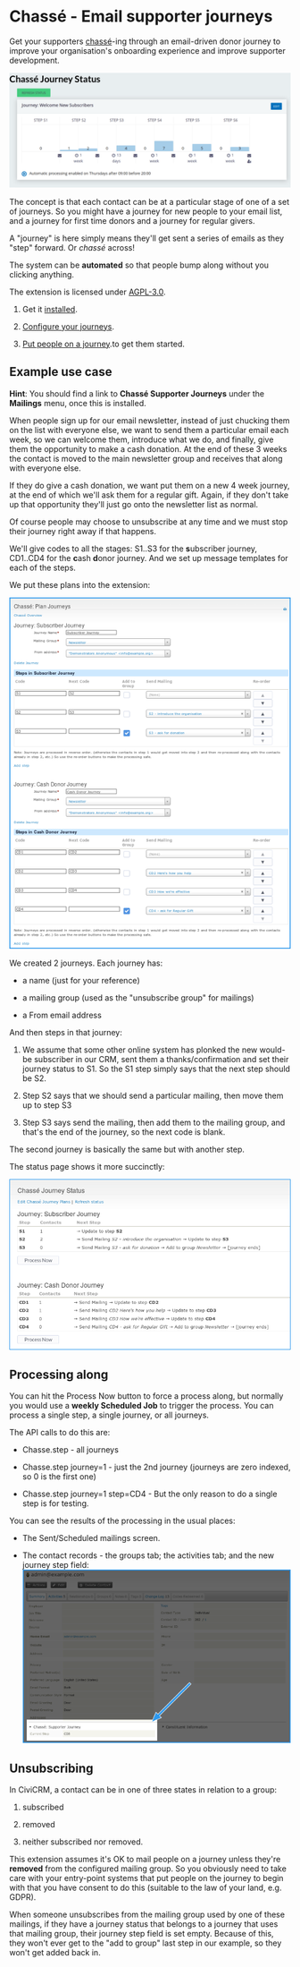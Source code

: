# Chassé - Email supporter journeys


Get your supporters [chassé](https://en.wikipedia.org/wiki/Chass%C3%A9)-ing
through an email-driven donor journey to improve your organisation's onboarding
experience and improve supporter development.

![Screenshot of status screen](./chasse-overview.png)

The concept is that each contact can be at a particular stage of one of a set of
journeys. So you might have a journey for new people to your email list, and a
journey for first time donors and a journey for regular givers.

A "journey" is here simply means they'll get sent a series of emails as they
"step" forward. Or <em>chassé</em> across!

The system can be **automated** so that people bump along without you clicking anything.

The extension is licensed under [AGPL-3.0](LICENSE.txt).

1. Get it [installed](/install).

2. [Configure your journeys](/journeys).

3. [Put people on a journey](./kickoff.md).to get them started.


## Example use case

**Hint**: You should find a link to **Chassé Supporter Journeys** under the
**Mailings** menu, once this is installed.

When people sign up for our email newsletter, instead of just chucking them on
the list with everyone else, we want to send them a particular email each week,
so we can welcome them, introduce what we do, and finally, give them the
opportunity to make a cash donation. At the end of these 3 weeks the contact is
moved to the main newsletter group and receives that along with everyone else.

If they do give a cash donation, we want put them on a new 4 week journey, at
the end of which we'll ask them for a regular gift. Again, if they don't take up
that opportunity they'll just go onto the newsletter list as normal.

Of course people may choose to unsubscribe at any time and we must stop their
journey right away if that happens.

We'll give codes to all the stages: S1..S3 for the **s**ubscriber journey,
CD1..CD4 for the **c**ash **d**onor journey. And we set up message templates for
each of the steps.

We put these plans into the extension:

![Screenshot](./images/screenshot-plan.png)

We created 2 journeys. Each journey has:

- a name (just for your reference)

- a mailing group (used as the "unsubscribe group" for mailings)

- a From email address

And then steps in that journey:

1. We assume that some other online system has plonked the new would-be subscriber in our CRM, sent them a thanks/confirmation and set their journey status to S1. So the S1 step simply says that the next step should be S2.

2. Step S2 says that we should send a particular mailing, then move them up to step S3

3. Step S3 says send the mailing, then add them to the mailing group, and that's the end of the journey, so the next code is blank.

The second journey is basically the same but with another step.

The status page shows it more succinctly:

![Screenshot](./images/screenshot-status.png)

## Processing along

You can hit the Process Now button to force a process along, but normally you would use a **weekly Scheduled Job** to trigger the process. You can process a single step, a single journey, or all journeys.

The API calls to do this are:

- Chasse.step - all journeys

- Chasse.step journey=1 - just the 2nd journey (journeys are zero indexed, so 0 is the first one)

- Chasse.step journey=1 step=CD4  - But the only reason to do a single step is for testing.

You can see the results of the processing in the usual places:

- The Sent/Scheduled mailings screen.

- The contact records - the groups tab; the activities tab; and the new journey step field:   
  ![screenshot](./images/screenshot-custom-field.png)

## Unsubscribing

In CiviCRM, a contact can be in one of three states in relation to a group:

1. subscribed

2. removed

3. neither subscribed nor removed.

This extension assumes it's OK to mail people on a journey unless they're **removed** from the configured mailing group. So you obviously need to take care with your entry-point systems that put people on the journey to begin with that you have consent to do this (suitable to the law of your land, e.g. GDPR).

When someone unsubscribes from the mailing group used by one of these mailings, if they have a journey status that belongs to a journey that uses that mailing group, their journey step field is set empty. Because of this, they won't ever get to the "add to group" last step in our example, so they won't get added back in.






